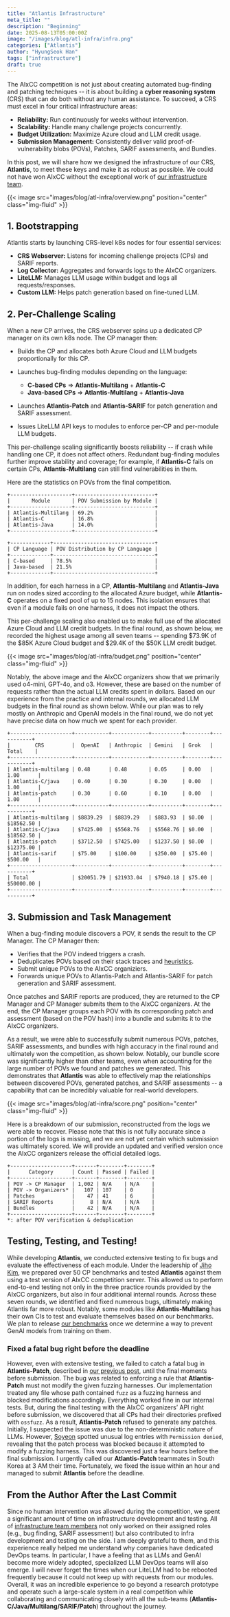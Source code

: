 ```yaml
---
title: "Atlantis Infrastructure"
meta_title: ""
description: "Beginning"
date: 2025-08-13T05:00:00Z
image: "/images/blog/atl-infra/infra.png"
categories: ["Atlantis"]
author: "HyungSeok Han"
tags: ["infrastructure"]
draft: true
---
```


The AIxCC competition is not just about creating automated bug-finding and patching techniques
-- it is about building a **cyber reasoning system** (CRS) that can do both without any human assistance.
To succeed, a CRS must excel in four critical infrastructure areas:
- **Reliability:** Run continuously for weeks without intervention.
- **Scalability:** Handle many challenge projects concurrently.
- **Budget Utilization:** Maximize Azure cloud and LLM credit usage.
- **Submission Management:** Consistently deliver valid proof-of-vulnerability blobs (POVs), Patches, SARIF assessments, and Bundles.

In this post, we will share how we designed the infrastructure of our CRS, **Atlantis**, to meet these keys and make it as robust as possible.
We could not have won AIxCC without the exceptional work of [our infrastructure team](/authors/#team-infra).

{{< image src="images/blog/atl-infra/overview.png" position="center" class="img-fluid" >}}

## 1. Bootstrapping

Atlantis starts by launching CRS-level k8s nodes for four essential services:
- **CRS Webserver:** Listens for incoming challenge projects (CPs) and SARIF reports.
- **Log Collector:** Aggregates and forwards logs to the AIxCC organizers.
- **LiteLLM:** Manages LLM usage within budget and logs all requests/responses.
- **Custom LLM:** Helps patch generation based on fine-tuned LLM.

## 2. Per-Challenge Scaling

When a new CP arrives, the CRS webserver spins up a dedicated CP manager on its own k8s node. 
The CP manager then:
- Builds the CP and allocates both Azure Cloud and LLM budgets proportionally for this CP.
- Launches bug-finding modules depending on the language:
    - **C-based CPs** => **Atlantis-Multilang** + **Atlantis-C** 
    - **Java-based CPs** => **Atlantis-Multilang** + **Atlantis-Java**

- Launches **Atlantis-Patch** and **Atlantis-SARIF** for patch generation and SARIF assessment.
- Issues LiteLLM API keys to modules to enforce per-CP and per-module LLM budgets.

This per-challenge scaling significantly boosts reliability
-- if crash while handling one CP, it does not affect others.
Redundant bug-finding modules further improve stability and coverage;
for example, if **Atlantis-C** fails on certain CPs, **Atlantis-Multilang** can still find vulnerabilities in them.

Here are the statistics on POVs from the final competition.
```
+--------------------+--------------------------+
|       Module       | POV Submission by Module |
+--------------------+--------------------------+
| Atlantis-Multilang | 69.2%                    |
| Atlantis-C         | 16.8%                    |
| Atlantis-Java      | 14.0%                    |
+--------------------+--------------------------+

+-------------+---------------------------------+
| CP Language | POV Distribution by CP Language |
+-------------+---------------------------------+
| C-based     | 78.5%                           |
| Java-based  | 21.5%                           |
+-------------+---------------------------------+
```

In addition, for each harness in a CP, **Atlantis-Multilang** and **Atlantis-Java** run on nodes sized according to the allocated Azure budget,
while **Atlantis-C** operates on a fixed pool of up to 15 nodes.
This isolation ensures that even if a module fails on one harness, it does not impact the others.

This per-challenge scaling also enabled us to make full use of the allocated Azure Cloud and LLM credit budgets.
In the final round, as shown below, we recorded the highest usage among all seven teams
-- spending $73.9K of the $85K Azure Cloud budget and $29.4K of the $50K LLM credit budget.

{{< image src="images/blog/atl-infra/budget.png" position="center" class="img-fluid" >}}

Notably, the above image and the AIxCC organizers show that we primarily used o4-mini, GPT-4o, and o3.
However, these are based on the number of requests rather than the actual LLM credits spent in dollars.
Based on our experience from the practice and internal rounds, we allocated LLM budgets in the final round as shown below.
While our plan was to rely mostly on Anthropic and OpenAI models in the final round,
we do not yet have precise data on how much we spent for each provider.

```
+--------------------+-----------+------------+----------+--------+-----------+
|        CRS         |  OpenAI   | Anthropic  | Gemini   | Grok   |  Total    |
+--------------------+-----------+------------+----------+--------+-----------+
| Atlantis-multilang | 0.48      | 0.48       | 0.05     | 0.00   | 1.00      |
| Atlantis-C/java    | 0.40      | 0.30       | 0.30     | 0.00   | 1.00      |
| Atlantis-patch     | 0.30      | 0.60       | 0.10     | 0.00   | 1.00      |
+--------------------+-----------+------------+----------+--------+-----------+
| Atlantis-multilang | $8839.29  | $8839.29   | $883.93  | $0.00  | $18562.50 |
| Atlantis-C/java    | $7425.00  | $5568.76   | $5568.76 | $0.00  | $18562.50 |
| Atlantis-patch     | $3712.50  | $7425.00   | $1237.50 | $0.00  | $12375.00 |
| Atlantis-sarif     | $75.00    | $100.00    | $250.00  | $75.00 | $500.00   |
+--------------------+-----------+------------+----------+--------+-----------+
| Total              | $20051.79 | $21933.04  | $7940.18 | $75.00 | $50000.00 |
+--------------------+-----------+------------+----------+--------+-----------+
```

## 3. Submission and Task Management

When a bug-finding module discovers a POV, it sends the result to the CP Manager.
The CP Manager then:
- Verifies that the POV indeed triggers a crash.
- Deduplicates POVs based on their stack traces and [heuristics](https://github.com/Team-Atlanta/aixcc-afc-atlantis/blob/main/example-crs-webservice/cp_manager/cp_manager/pov_dedup.py).
- Submit unique POVs to the AIxCC organiziers.
- Forwards unique POVs to Atlantis-Patch and Atlantis-SARIF for patch generation and SARIF assessment.

Once patches and SARIF reports are produced, they are returned to the CP Manager and CP Manager submits them to the AIxCC organizers.
At the end, the CP Manager groups each POV with its corresponding patch and assessment (based on the POV hash) into a bundle and submits it to the AIxCC organizers.

As a result, we were able to successfully submit numerous POVs, patches, SARIF assessments, and bundles with high accuracy in the final round
and ultimately won the competition, as shown below.
Notably, our bundle score was significantly higher than other teams, even when accounting for the large number of POVs we found and patches we generated.
This demonstrates that **Atlantis** was able to effectively map the relationships between discovered POVs, generated patches, and SARIF assessments
-- a capability that can be incredibly valuable for real-world developers.

{{< image src="images/blog/atl-infra/score.png" position="center" class="img-fluid" >}}

Here is a breakdown of our submission, reconstructed from the logs we were able to recover.
Please note that this is not fully accurate since a portion of the logs is missing, and we are not yet certain which submission was ultimately scored.
We will provide an updated and verified version once the AIxCC organizers release the official detailed logs.

```
+--------------------+-------+--------+--------+
|      Category      | Count | Passed | Failed |
+--------------------+-------+--------+--------+
| POV -> CP Manager  | 1,002 | N/A    | N/A    |
| POV -> Organizers* |   107 | 107    | 0      |
| Patches            |    47 | 41     | 6      |
| SARIF Reports      |     8 | N/A    | N/A    |
| Bundles            |    42 | N/A    | N/A    |
+--------------------+-------+--------+--------+
*: after POV verification & deduplication
```

## Testing, Testing, and Testing!
While developing **Atlantis**, we conducted extensive testing to fix bugs and evaluate the effectiveness of each module.
Under the leadership of [Jiho Kim](/authors/jiho-kim), we prepared over 50 CP benchmarks and tested **Atlantis** against them using a test version of AIxCC competition server.
This allowed us to perform end-to-end testing not only in the three practice rounds provided by the AIxCC organizers, but also in four additional internal rounds.
Across these seven rounds, we identified and fixed numerous bugs, ultimately making Atlantis far more robust.
Notably, some modules like **Atlantis-Multilang** has their own CIs to test and evaluate themselves based on our benchmarks.
We plan to release [our benchmarks](https://github.com/Team-Atlanta/aixcc-afc-benchmark/tree/main/projects/aixcc)
once we determine a way to prevent GenAI models from training on them.

### Fixed a fatal bug right before the deadline
However, even with extensive testing, we failed to catch a fatal bug in **Atlantis-Patch**, described in [our previous post](/blog/post-afc/), until the final moments before submission.
The bug was related to enforcing a rule that **Atlantis-Patch** must not modify the given fuzzing harnesses.
Our implementation treated any file whose path contained `fuzz` as a fuzzing harness and blocked modifications accordingly.
Everything worked fine in our internal tests.
But, during the final testing with the AIxCC organizers’ API right before submission, we discovered that all CPs had their directories prefixed with `ossfuzz`. 
As a result, **Atlantis-Patch** refused to generate any patches.
Initially, I suspected the issue was due to the non-deterministic nature of LLMs.
However, [Soyeon](/authors/soyeon-park) spotted unusual log entries with `Permission denied`, revealing that the patch process was blocked because it attempted to modify a fuzzing harness.
This was discovered just a few hours before the final submission.
I urgently called our **Atlantis-Patch** teammates in South Korea at 3 AM their time.
Fortunately, we fixed the issue within an hour and managed to submit **Atlantis** before the deadline.

## From the Author After the Last Commit
Since no human intervention was allowed during the competition, we spent a significant amount of time on infrastructure development and testing.
All of [infrastructure team members](/authors/#team-infra) not only worked on their assigned roles (e.g., bug finding, SARIF assessment) but also contributed to infra development and testing on the side.
I am deeply grateful to them, and this experience really helped me understand why companies have dedicated DevOps teams.
In particular, I have a feeling that as LLMs and GenAI become more widely adopted, specialized LLM DevOps teams will also emerge.
I will never forget the times when our LiteLLM had to be rebooted frequently because it could not keep up with requests from our modules.
Overall, it was an incredible experience to go beyond a research prototype and operate such a large-scale system in a real competition while collaborating and communicating closely with all the sub-teams (**Atlantis-C/Java/Multilang/SARIF/Patch**) throughout the journey.
